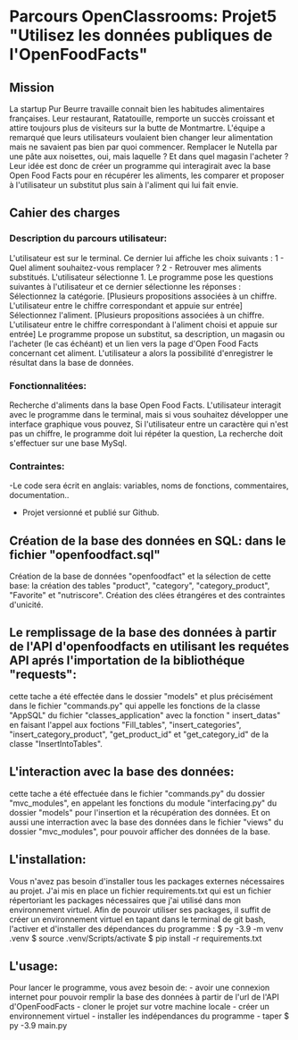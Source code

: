 # Parcours OpenClassrooms: Projet5 "Utilisez les données publiques de l'OpenFoodFacts"

## Mission

La startup Pur Beurre travaille connait bien les habitudes alimentaires françaises. Leur restaurant, Ratatouille, remporte un succès croissant et attire toujours plus de visiteurs sur la butte de Montmartre.
L'équipe a remarqué que leurs utilisateurs voulaient bien changer leur alimentation mais ne savaient pas bien par quoi commencer. Remplacer le Nutella par une pâte aux noisettes, oui, mais laquelle ? Et dans quel magasin l'acheter ? Leur idée est donc de créer un programme qui interagirait avec la base Open Food Facts pour en récupérer les aliments, les comparer et proposer à l'utilisateur un substitut plus sain à l'aliment qui lui fait envie.

## Cahier des charges

### Description du parcours utilisateur:

L'utilisateur est sur le terminal. Ce dernier lui affiche les choix suivants :
1 - Quel aliment souhaitez-vous remplacer ?
2 - Retrouver mes aliments substitués.
L'utilisateur sélectionne 1. Le programme pose les questions suivantes à l'utilisateur et ce dernier sélectionne les réponses :
Sélectionnez la catégorie. [Plusieurs propositions associées à un chiffre. L'utilisateur entre le chiffre correspondant et appuie sur entrée]
Sélectionnez l'aliment. [Plusieurs propositions associées à un chiffre. L'utilisateur entre le chiffre correspondant à l'aliment choisi et appuie sur entrée]
Le programme propose un substitut, sa description, un magasin ou l'acheter (le cas échéant) et un lien vers la page d'Open Food Facts concernant cet aliment.
L'utilisateur a alors la possibilité d'enregistrer le résultat dans la base de données.

### Fonctionnalitées:

Recherche d'aliments dans la base Open Food Facts.
L'utilisateur interagit avec le programme dans le terminal, mais si vous souhaitez développer une interface graphique vous pouvez,
Si l'utilisateur entre un caractère qui n'est pas un chiffre, le programme doit lui répéter la question,
La recherche doit s'effectuer sur une base MySql.

### Contraintes:

-Le code sera écrit en anglais: variables, noms de fonctions, commentaires, documentation..
- Projet versionné et publié sur Github.

## Création de la base des données en SQL: dans le fichier "openfoodfact.sql"

Création de la base de données "openfoodfact" et la sélection de cette base: la création des tables "product", "category", "category_product", "Favorite" et "nutriscore".
Création des clées étrangéres et des contraintes d'unicité.

## Le remplissage de la base des données à partir de l'API d'openfoodfacts en utilisant les requétes API aprés l'importation de la bibliothéque "requests":
cette tache a été effectée dans le dossier "models" et plus précisément dans le fichier "commands.py" qui appelle les fonctions de la classe "AppSQL" du fichier "classes_application" avec la fonction " insert_datas" en faisant l'appel aux foctions "Fill_tables", "insert_categories", "insert_category_product", 
"get_product_id" et "get_category_id" de la classe "InsertIntoTables".

## L'interaction avec la base des données: 
cette tache a été effectuée dans le fichier "commands.py" du dossier "mvc_modules", en appelant les fonctions du module "interfacing.py" du dossier "models" pour l'insertion et la récupération des données.
Et on aussi une interraction avec la base des données dans le fichier "views" du dossier "mvc_modules", pour pouvoir afficher des données de la base.

## L'installation:
Vous n'avez pas besoin d'installer tous les packages externes nécessaires au projet. J'ai mis en place un fichier requirements.txt qui est un fichier répertoriant les packages nécessaires que j'ai utilisé dans mon environnement virtuel.
Afin de pouvoir utiliser ses packages, il suffit de créer un environnement virtuel en tapant dans le terminal de git bash, l'activer et d'installer des dépendances du programme :
$ py -3.9 -m venv .venv
$ source .venv/Scripts/activate
$ pip install -r requirements.txt

## L'usage:
Pour lancer le programme, vous avez besoin de:
	- avoir une connexion internet pour pouvoir remplir la base des données à partir de l'url de l'API d'OpenFoodFacts
	- cloner le projet sur votre machine locale
	- créer un environnement virtuel
	- installer les indépendances du programme
	- taper $ py -3.9 main.py  

